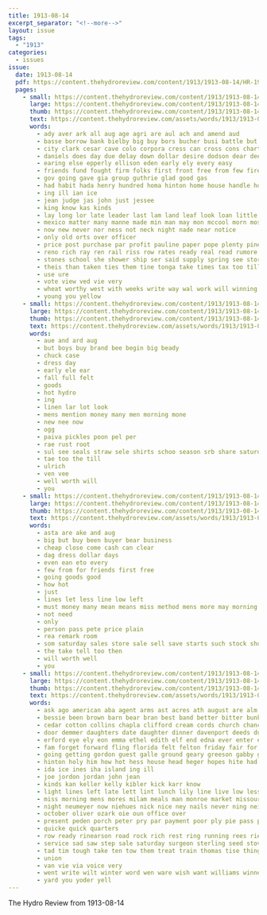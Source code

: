 ```yaml
---
title: 1913-08-14
excerpt_separator: "<!--more-->"
layout: issue
tags:
  - "1913"
categories:
  - issues
issue:
  date: 1913-08-14
  pdf: https://content.thehydroreview.com/content/1913/1913-08-14/HR-1913-08-14.pdf
  pages:
    - small: https://content.thehydroreview.com/content/1913/1913-08-14/small/HR-1913-08-14-01.jpg
      large: https://content.thehydroreview.com/content/1913/1913-08-14/large/HR-1913-08-14-01.jpg
      thumb: https://content.thehydroreview.com/content/1913/1913-08-14/thumbnails/HR-1913-08-14-01.jpg
      text: https://content.thehydroreview.com/assets/words/1913/1913-08-14/HR-1913-08-14-01.txt
      words:
        - ady aver ark all aug age agri are aul ach and amend aud
        - basse borrow bank bielby big buy bors bucher busi battle but buch boy bar boys bos both britton black bate branson band business better best burn brother been bonus brain bickell bond brothers
        - city clark cesar cave colo corpora cress can cross cons charter credit coast cruce college course carry cause colony come conter creel company comes common crosswhite county che caddo court
        - daniels does day due delay down dollar desire dodson dear deep during deal done dunn days dillon doing drop dai deer
        - earing else epperly ellison eden early ely every easy
        - friends fund fought firm folks first front free from few fire friend former for farm fruits fruit fein found felton fore
        - gov going gave gia group guthrie glad good gas
        - had habit hada henry hundred homa hinton home house handle holding haye head hot health her hydro hite hobbs has
        - ing ill ian ice
        - jean judge jas john just jessee
        - king know kas kinds
        - lay long lor late leader last lam land leaf look loan little labor law like lockhart lately longest large life live
        - mexico matter many manne made min man may mon mccool morn most moore morning men mean means money much monday mee market mast more
        - now new never nor ness not neck night nade near notice
        - only old orts over officer
        - price post purchase par profit pauline paper pope plenty pine payment pro pla poor president proud pacific part peed prom public place pot
        - reno rich ray ren rail riss row rates ready real read rumore ree room reason
        - stones school she shower ship ser said supply spring see store states six shoe south stock send state sum sai sin sun stone sho starch slight sten saving sell safe special salt seems sieg stove sale show soon salary sandy scott such saab
        - theis than taken ties them tine tonga take times tax too till tender the ten turn toe test ton torino tell
        - use ure
        - vote view ved vie very
        - wheat worthy west with weeks write way wal work will winning while wife western weber why wait was wagon week word well water want wells war wit
        - young you yellow
    - small: https://content.thehydroreview.com/content/1913/1913-08-14/small/HR-1913-08-14-02.jpg
      large: https://content.thehydroreview.com/content/1913/1913-08-14/large/HR-1913-08-14-02.jpg
      thumb: https://content.thehydroreview.com/content/1913/1913-08-14/thumbnails/HR-1913-08-14-02.jpg
      text: https://content.thehydroreview.com/assets/words/1913/1913-08-14/HR-1913-08-14-02.txt
      words:
        - aue and ard aug
        - but boys buy brand bee begin big beady
        - chuck case
        - dress day
        - early ele ear
        - fall full felt
        - goods
        - hot hydro
        - ing
        - linen lar lot look
        - mens mention money many men morning mone
        - new nee now
        - ogg
        - paiva pickles poon pel per
        - rae rust root
        - sul see seals straw sele shirts schoo season srb share saturday seems short special state summer soar sale save stock starts
        - tae too the till
        - ulrich
        - ven vee
        - well worth will
        - you
    - small: https://content.thehydroreview.com/content/1913/1913-08-14/small/HR-1913-08-14-03.jpg
      large: https://content.thehydroreview.com/content/1913/1913-08-14/large/HR-1913-08-14-03.jpg
      thumb: https://content.thehydroreview.com/content/1913/1913-08-14/thumbnails/HR-1913-08-14-03.jpg
      text: https://content.thehydroreview.com/assets/words/1913/1913-08-14/HR-1913-08-14-03.txt
      words:
        - asta are ake and aug
        - big but buy been buyer bear business
        - cheap close come cash can clear
        - dag dress dollar days
        - even ean eto every
        - few from for friends first free
        - going goods good
        - how hot
        - just
        - lines let less line low left
        - must money many mean means miss method mens more may morning
        - not need
        - only
        - person pass pete price plain
        - rea remark room
        - som saturday sales store sale sell save starts such stock show season saving summer
        - the take tell too then
        - will worth well
        - you
    - small: https://content.thehydroreview.com/content/1913/1913-08-14/small/HR-1913-08-14-04.jpg
      large: https://content.thehydroreview.com/content/1913/1913-08-14/large/HR-1913-08-14-04.jpg
      thumb: https://content.thehydroreview.com/content/1913/1913-08-14/thumbnails/HR-1913-08-14-04.jpg
      text: https://content.thehydroreview.com/assets/words/1913/1913-08-14/HR-1913-08-14-04.txt
      words:
        - ask ago american aba agent arms ast acres ath august are alm anna all aro and adams acre ald asi
        - bessie been brown barn bear bran best band better bitter bunk bigger babe brother bas bar birden but burgman bertha blue boys bee box big book bradley bus bixler business ben bring ban back branson bond bea bluff blood benscoter breeding busi bet butler buy bis butter bere brewster bible
        - cedar cotton collins chapla clifford cream cords church chance covington chas cottage carl cowboy cant call company clerk cooler cai came culver companion corn colt cost cloudy card come clever clinton clyde cover clara chapin cook cantrell cases city can coach class
        - door demmer daughters date daughter dinner davenport deeds during dao dunn day dat down dress darlington days
        - erford eye ely eon emma ethel edith elf end edna ever enter east exe every
        - fam forget forward fling florida felt felton friday fair for faint farrow fares former farm friends frank from fuse fost few foreman fer favorite falis fine front fill flock folks far floor fay fruits free friend fred fitzpatrick ford fan first
        - going getting gordon guest galle ground geary greeson gabby gladys gone guth goss gar groom gallagher game ghering glass grow grand good garrison grass german grace
        - hinton holy him how hot hess house head heger hopes hite had held harder hank hitchcock her homa hay hazel hine haye home hardware hall heir hartman henke huss hens helen hes handsome hamilton hour hon hydro has henderson hand heart
        - ida ice ines iha island ing ill
        - joe jordon jordan john jean
        - kinds kan keller kelly kibler kick karr know
        - light lines left late lett lint lunch lily line live low less last lete loud lawrence lynn like lem lois likes let lorene larry love lung lot look lillie learned laughter
        - miss morning mens mores milam meals man monroe market missouri melby meal mill merrifield miller many made may mills matt main muri merit murphy monday moray more men mules mis mccullock money menary must monda milo mere
        - night neumeyer now niehues nick nice ney nails never ning neighbors nore new north
        - october oliver ozark oie oun office over
        - present peden porch peter pry par payment poor ply pie pass pitzer petts pant ports pearl pain place pair per pretty part pint past pay public power porter purchase prairie palace pick
        - quicke quick quarters
        - row ready rinearson road rock rich rest ring running rees rie reno red ree ray rent roy ranges run race rae raty rena roark
        - service sad saw step sale saturday surgeon sterling seed stoves summer supper seen swede show stove song stoke shorts salt say see set seu suit scales send smith star sell ser stuck short store state sella susie stover save said sung silo salata six speed sunday special son shore street she suits sur sims speech shoe sat school stock sis sun
        - tad tim tough take ten tow them treat train thomas tise thing tones tell thelma tak then town the tan ton top tee than thralls thompson tor trainer tain toward trip try texas
        - union
        - van vie via voice very
        - went write wilt winter word wen ware wish want williams winne wyatt weatherford will willie work way wally wat whiteley words weak was winn willis while whitchurch water well wes writer wife wages with weeks wells weather week woods wort west weal
        - yard you yoder yell
---
```


The Hydro Review from 1913-08-14

<!--more-->

